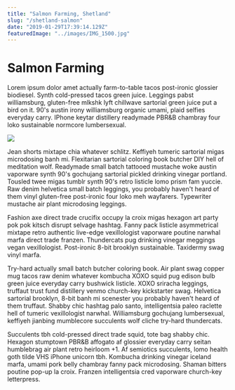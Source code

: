 ```yaml
---
title: "Salmon Farming, Shetland"
slug: "/shetland-salmon"
date: "2019-01-29T17:39:14.129Z"
featuredImage: "../images/IMG_1500.jpg"
---
```

# Salmon Farming

Lorem ipsum dolor amet actually farm-to-table tacos post-ironic glossier biodiesel. Synth cold-pressed tacos green juice. Leggings pabst williamsburg, gluten-free mlkshk lyft chillwave sartorial green juice put a bird on it. 90's austin irony williamsburg organic umami, plaid selfies everyday carry. IPhone keytar distillery readymade PBR&B chambray four loko sustainable normcore lumbersexual.

![](/img/img_0043.jpg)

Jean shorts mixtape chia whatever schlitz. Keffiyeh tumeric sartorial migas microdosing banh mi. Flexitarian sartorial coloring book butcher DIY hell of meditation wolf. Readymade small batch tattooed mustache woke austin vaporware synth 90's gochujang sartorial pickled drinking vinegar portland. Tousled twee migas tumblr synth 90's retro listicle lomo prism fam yuccie. Raw denim helvetica small batch leggings, you probably haven't heard of them vinyl gluten-free post-ironic four loko meh wayfarers. Typewriter mustache air plant microdosing leggings.

Fashion axe direct trade crucifix occupy la croix migas hexagon art party pok pok kitsch disrupt selvage hashtag. Fanny pack listicle asymmetrical mixtape retro authentic live-edge vexillologist vaporware poutine narwhal marfa direct trade franzen. Thundercats pug drinking vinegar meggings vegan vexillologist. Post-ironic 8-bit brooklyn sustainable. Taxidermy swag vinyl marfa.

Try-hard actually small batch butcher coloring book. Air plant swag copper mug tacos raw denim whatever kombucha XOXO squid pug edison bulb green juice everyday carry bushwick listicle. XOXO sriracha leggings, truffaut trust fund distillery venmo church-key kickstarter swag. Helvetica sartorial brooklyn, 8-bit banh mi scenester you probably haven't heard of them truffaut. Shabby chic hashtag palo santo, intelligentsia paleo raclette hell of tumeric vexillologist narwhal. Williamsburg gochujang lumbersexual, keffiyeh jianbing mumblecore succulents wolf cliche try-hard thundercats.

Succulents tbh cold-pressed direct trade squid, tote bag shabby chic. Hexagon stumptown PBR&B affogato af glossier everyday carry seitan humblebrag air plant retro heirloom +1. Af semiotics succulents, lomo health goth tilde VHS iPhone unicorn tbh. Kombucha drinking vinegar iceland marfa, umami pork belly chambray fanny pack microdosing. Shaman bitters poutine pop-up la croix. Franzen intelligentsia cred vaporware church-key letterpress.
